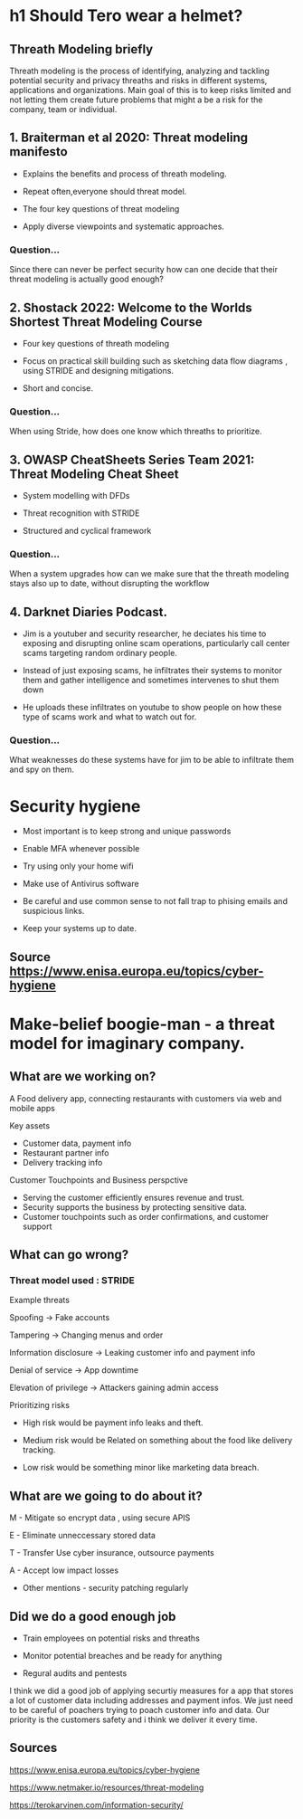 # h1 Should Tero wear a helmet?


## Threath Modeling briefly

<p> Threath modeling is the process of identifying, analyzing and tackling potential security and privacy threaths and risks in different systems, applications and organizations. Main goal of this is to keep risks limited and not letting them create future problems that might a be a risk for the company, team or individual.</p>

## 1. Braiterman et al 2020: Threat modeling manifesto
- Explains the benefits and process of threath modeling.
  
- Repeat often,everyone should threat model.
  
- The four key questions of threat modeling
  
- Apply diverse viewpoints and systematic approaches.

### Question...

<p>Since there can never be perfect security how can one decide that their threat modeling is actually good enough?</p>

## 2. Shostack 2022: Welcome to the Worlds Shortest Threat Modeling Course

- Four key questions of threath modeling

- Focus on practical skill building such as sketching data flow diagrams , using STRIDE and designing mitigations.
  
- Short and concise.

### Question...

<p>When using Stride, how does one know which threaths to prioritize.</p>

## 3. OWASP CheatSheets Series Team 2021: Threat Modeling Cheat Sheet

- System modelling with DFDs
  
- Threat recognition with STRIDE

- Structured and cyclical framework

### Question...

<p>When a system upgrades how can we make sure that the threath modeling stays also up to date, without disrupting the workflow</p>

## 4.  Darknet Diaries Podcast.

- Jim is a youtuber and security researcher, he deciates his time to exposing and disrupting online scam operations, particularly call center scams targeting random ordinary people.

- Instead of just exposing scams, he infiltrates their systems to monitor them and gather intelligence and sometimes intervenes to shut them down

- He uploads these infiltrates on youtube to show people on how these type of scams work and what to watch out for.

### Question...

<p> What weaknesses do these systems have for jim to be able to infiltrate them and spy on them.</p>

# Security hygiene

- Most important is to keep strong and unique passwords
  
- Enable MFA whenever possible
  
- Try using only your home wifi
  
- Make use of Antivirus software
  
- Be careful and use common sense to not fall trap to phising emails and suspicious links.
  
- Keep your systems up to date.

## Source https://www.enisa.europa.eu/topics/cyber-hygiene

# Make-belief boogie-man - a threat model for imaginary company.

## What are we working on?
<p> A Food delivery app, connecting restaurants with customers via web and mobile apps</p>

<P>Key assets</P>

- Customer data, payment info
- Restaurant partner info
- Delivery tracking info

<p>Customer Touchpoints and Business perspctive</p>

- Serving the customer efficiently ensures revenue and trust.
- Security supports the business by protecting sensitive data.
- Customer touchpoints such as order confirmations, and customer support

## What can go wrong?

### Threat model used : STRIDE

<p> Example threats</p>

Spoofing -> Fake accounts

Tampering -> Changing menus and order

Information disclosure -> Leaking customer info and payment info

Denial of service -> App downtime

Elevation of privilege -> Attackers gaining admin access


<p> Prioritizing risks </p>

- High risk would be payment info leaks and theft.

- Medium risk would be Related on something about the food like delivery tracking.

- Low risk would be something minor like marketing data breach.

## What are we going to do about it?

M - Mitigate so encrypt data , using secure APIS

E - Eliminate unneccessary stored data

T - Transfer Use cyber insurance, outsource payments

A - Accept low impact losses

- Other mentions -  security patching regularly
  
## Did we do a good enough job

- Train employees on potential risks and threaths

- Monitor potential breaches and be ready for anything
  
- Regural audits and pentests

<p> I think we did a good job of applying securtiy measures for a  app that stores a lot of customer data including addresses and payment infos. We just need to be careful of poachers trying to poach customer info and data. Our priority is the customers safety and i think we deliver it every time. </p>

## Sources

https://www.enisa.europa.eu/topics/cyber-hygiene

https://www.netmaker.io/resources/threat-modeling 

https://terokarvinen.com/information-security/ 





  
